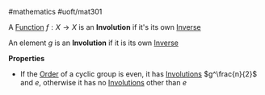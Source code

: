 #mathematics 
#uoft/mat301 

A [Function](../MAT235%20Notes/Function.md) $f:X\rightarrow X$ is an **Involution** if it's its own [Inverse](../MAT224%20Notes/Inverse.md)

An element $g$ is an **Involution** if it is its own [Inverse](../MAT224%20Notes/Inverse.md)

**Properties**
- If the [Order](Order.md) of a cyclic group is even, it has [Involutions](.md) $g^\frac{n}{2}$ and $e$, otherwise it has no [Involutions](.md) other than $e$